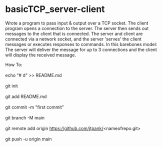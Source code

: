 # basicTCP_server-client
Wrote a program to pass input & output over a TCP socket. The client program opens a connection to the server. The server then sends out messages to the client that is connected. The server and client are connected via a network socket, and the server 'serves' the client messages or executes responses to commands. 
In this barebones model: The server will deliver the message for up to 3 connections and the client will display the received message.

How To:
<br></br>
echo "# d" >> README.md
<br></br>
git init
<br></br>
git add README.md
<br></br>
git commit -m "first commit"
<br></br>
git branch -M main
<br></br>
git remote add origin https://github.com/jtpank/<nameofrepo.git>
<br></br>
git push -u origin main
<br></br>
